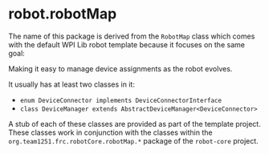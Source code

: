 # robot.robotMap

The name of this package is derived from the `RobotMap` class which comes with the default WPI Lib robot template 
because it focuses on the same goal:

  Making it easy to manage device assignments as the robot evolves.
  
It usually has at least two classes in it:

   - `enum DeviceConnector implements DeviceConnectorInterface`
   - `class DeviceManager extends AbstractDeviceManager<DeviceConnector>`

A stub of each of these classes are provided as part of the template project. These classes work in conjunction 
with the classes within the `org.team1251.frc.robotCore.robotMap.*` package of the `robot-core` project.